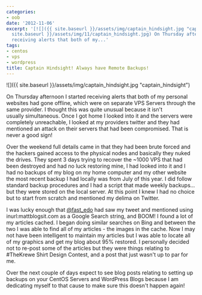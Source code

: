 ```yaml
---
categories:
- oob
date: '2012-11-06'
excerpt: '[![]({{ site.baseurl }}/assets/img/captain_hindsight.jpg "captain_hindsight")]({{
  site.baseurl }}/assets/img/11/captain_hindsight.jpg) On Thursday afternoon I started
  receiving alerts that both of my...'
tags:
- centos
- vps
- wordpress
title: Captain Hindsight! Always have Remote Backups!
---
```


![]({{ site.baseurl }}/assets/img/captain_hindsight.jpg "captain_hindsight")

On Thursday afternoon I started receiving alerts that both of my personal websites had gone offline, which were on separate VPS Servers through the same provider. I thought this was quite unusual because it isn't usually simultaneous. Once I got home I looked into it and the servers were completely unreachable, I looked at my providers twitter and they had mentioned an attack on their servers that had been compromised. That is never a good sign!

Over the weekend full details came in that they had been brute forced and the hackers gained access to the physical nodes and basically they nuked the drives. They spent 3 days trying to recover the ~1000 VPS that had been destroyed and had no luck restoring mine, I had looked into it and I had no backups of my blog on my home computer and my other website the most recent backup I had locally was from July of this year. I did follow standard backup procedures and I had a script that made weekly backups... but they were stored on the local server. At this point I knew I had no choice but to start from scratch and mentioned my delima on Twitter.

I was lucky enough that [@fast\_edo](https://twitter.com/fast_edo) had saw my tweet and mentioned using inurl:mattblogsit.com as a Google Search string, and BOOM! I found a lot of my articles cached. I began doing similar searches on Bing and between the two I was able to find all of my articles - the images in the cache. Now I may not have been intelligent to maintain my articles but I was able to locate all of my graphics and get my blog about 95% restored. I personally decided not to re-post some of the articles but they were things relating to #TheKrewe Shirt Design Contest, and a post that just wasn't up to par for me.

Over the next couple of days expect to see blog posts relating to setting up backups on your CentOS Servers and WordPress Blogs because I am dedicating myself to that cause to make sure this doesn't happen again!